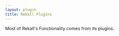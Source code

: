 ```yaml
---
layout: plugin
title: Rekall Plugins
---
```


Most of Rekall's Functionality comes from its plugins.